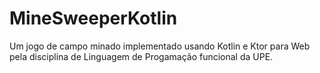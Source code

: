 # MineSweeperKotlin
Um jogo de campo minado implementado usando Kotlin e Ktor para Web pela disciplina de Linguagem de Progamação funcional da UPE. 
